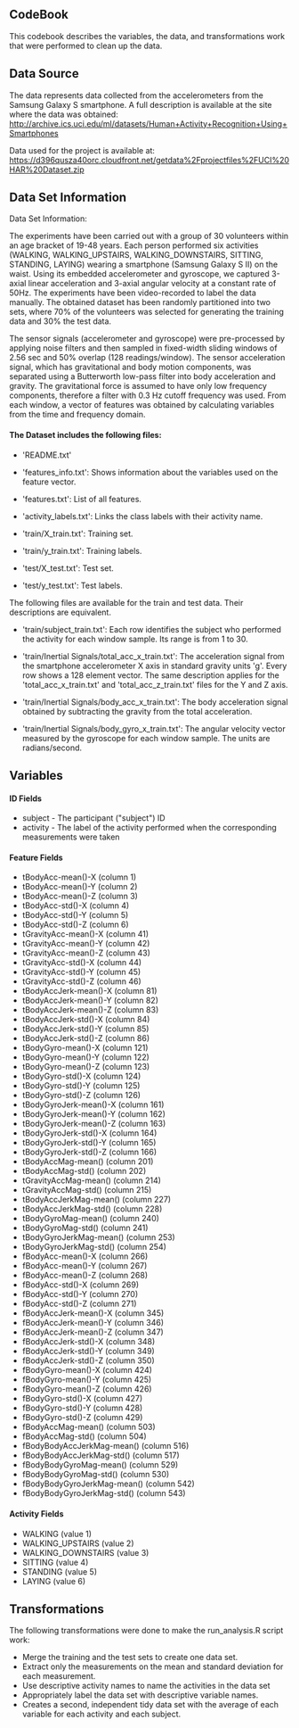 ## CodeBook 
This codebook describes the variables, the data, and transformations work that were performed to clean up the data.

## Data Source
The data represents data collected from the accelerometers from the Samsung Galaxy S smartphone.
A full description is available at the site where the data was obtained: http://archive.ics.uci.edu/ml/datasets/Human+Activity+Recognition+Using+Smartphones 

Data used for the project is available at: https://d396qusza40orc.cloudfront.net/getdata%2Fprojectfiles%2FUCI%20HAR%20Dataset.zip

## Data Set Information 
Data Set Information:

The experiments have been carried out with a group of 30 volunteers within an age bracket of 19-48 years. Each person performed six activities (WALKING, WALKING_UPSTAIRS, WALKING_DOWNSTAIRS, SITTING, STANDING, LAYING) wearing a smartphone (Samsung Galaxy S II) on the waist. Using its embedded accelerometer and gyroscope, we captured 3-axial linear acceleration and 3-axial angular velocity at a constant rate of 50Hz. The experiments have been video-recorded to label the data manually. The obtained dataset has been randomly partitioned into two sets, where 70% of the volunteers was selected for generating the training data and 30% the test data.

The sensor signals (accelerometer and gyroscope) were pre-processed by applying noise filters and then sampled in fixed-width sliding windows of 2.56 sec and 50% overlap (128 readings/window). The sensor acceleration signal, which has gravitational and body motion components, was separated using a Butterworth low-pass filter into body acceleration and gravity. The gravitational force is assumed to have only low frequency components, therefore a filter with 0.3 Hz cutoff frequency was used. From each window, a vector of features was obtained by calculating variables from the time and frequency domain.

#### The Dataset includes the following files:
- 'README.txt'

- 'features_info.txt': Shows information about the variables used on the feature vector.

- 'features.txt': List of all features.

- 'activity_labels.txt': Links the class labels with their activity name.

- 'train/X_train.txt': Training set.

- 'train/y_train.txt': Training labels.

- 'test/X_test.txt': Test set.

- 'test/y_test.txt': Test labels.

The following files are available for the train and test data. Their descriptions are equivalent. 

- 'train/subject_train.txt': Each row identifies the subject who performed the activity for each window sample. Its range is from 1 to 30. 

- 'train/Inertial Signals/total_acc_x_train.txt': The acceleration signal from the smartphone accelerometer X axis in standard gravity units 'g'. Every row shows a 128 element vector. The same description applies for the 'total_acc_x_train.txt' and 'total_acc_z_train.txt' files for the Y and Z axis. 

- 'train/Inertial Signals/body_acc_x_train.txt': The body acceleration signal obtained by subtracting the gravity from the total acceleration. 

- 'train/Inertial Signals/body_gyro_x_train.txt': The angular velocity vector measured by the gyroscope for each window sample. The units are radians/second. 


## Variables
#### ID Fields

- subject - The participant ("subject") ID
- activity - The label of the activity performed when the corresponding measurements were taken

#### Feature Fields
- tBodyAcc-mean()-X (column 1)
- tBodyAcc-mean()-Y (column 2)
- tBodyAcc-mean()-Z (column 3)
- tBodyAcc-std()-X (column 4)
- tBodyAcc-std()-Y (column 5)
- tBodyAcc-std()-Z (column 6)
- tGravityAcc-mean()-X (column 41)
- tGravityAcc-mean()-Y (column 42)
- tGravityAcc-mean()-Z (column 43)
- tGravityAcc-std()-X (column 44)
- tGravityAcc-std()-Y (column 45)
- tGravityAcc-std()-Z (column 46)
- tBodyAccJerk-mean()-X (column 81)
- tBodyAccJerk-mean()-Y (column 82)
- tBodyAccJerk-mean()-Z (column 83)
- tBodyAccJerk-std()-X (column 84)
- tBodyAccJerk-std()-Y (column 85)
- tBodyAccJerk-std()-Z (column 86)
- tBodyGyro-mean()-X (column 121)
- tBodyGyro-mean()-Y (column 122)
- tBodyGyro-mean()-Z (column 123)
- tBodyGyro-std()-X (column 124)
- tBodyGyro-std()-Y (column 125)
- tBodyGyro-std()-Z (column 126)
- tBodyGyroJerk-mean()-X (column 161)
- tBodyGyroJerk-mean()-Y (column 162)
- tBodyGyroJerk-mean()-Z (column 163)
- tBodyGyroJerk-std()-X (column 164)
- tBodyGyroJerk-std()-Y (column 165)
- tBodyGyroJerk-std()-Z (column 166)
- tBodyAccMag-mean() (column 201)
- tBodyAccMag-std() (column 202)
- tGravityAccMag-mean() (column 214)
- tGravityAccMag-std() (column 215)
- tBodyAccJerkMag-mean() (column 227)
- tBodyAccJerkMag-std() (column 228)
- tBodyGyroMag-mean() (column 240)
- tBodyGyroMag-std() (column 241)
- tBodyGyroJerkMag-mean() (column 253)
- tBodyGyroJerkMag-std() (column 254)
- fBodyAcc-mean()-X (column 266)
- fBodyAcc-mean()-Y (column 267)
- fBodyAcc-mean()-Z (column 268)
- fBodyAcc-std()-X (column 269)
- fBodyAcc-std()-Y (column 270)
- fBodyAcc-std()-Z (column 271)
- fBodyAccJerk-mean()-X (column 345)
- fBodyAccJerk-mean()-Y (column 346)
- fBodyAccJerk-mean()-Z (column 347)
- fBodyAccJerk-std()-X (column 348)
- fBodyAccJerk-std()-Y (column 349)
- fBodyAccJerk-std()-Z (column 350)
- fBodyGyro-mean()-X (column 424)
- fBodyGyro-mean()-Y (column 425)
- fBodyGyro-mean()-Z (column 426)
- fBodyGyro-std()-X (column 427)
- fBodyGyro-std()-Y (column 428)
- fBodyGyro-std()-Z (column 429)
- fBodyAccMag-mean() (column 503)
- fBodyAccMag-std() (column 504)
- fBodyBodyAccJerkMag-mean() (column 516)
- fBodyBodyAccJerkMag-std() (column 517)
- fBodyBodyGyroMag-mean() (column 529)
- fBodyBodyGyroMag-std() (column 530)
- fBodyBodyGyroJerkMag-mean() (column 542)
- fBodyBodyGyroJerkMag-std() (column 543)

#### Activity Fields
- WALKING (value 1)
- WALKING_UPSTAIRS (value 2)
- WALKING_DOWNSTAIRS (value 3)
- SITTING (value 4)
- STANDING (value 5)
- LAYING (value 6)

## Transformations
The following transformations were done to make the run_analysis.R script work:
- Merge the training and the test sets to create one data set.
- Extract only the measurements on the mean and standard deviation for each measurement. 
- Use descriptive activity names to name the activities in the data set
- Appropriately label the data set with descriptive variable names. 
- Creates a second, independent tidy data set with the average of each variable for each activity and each subject.
